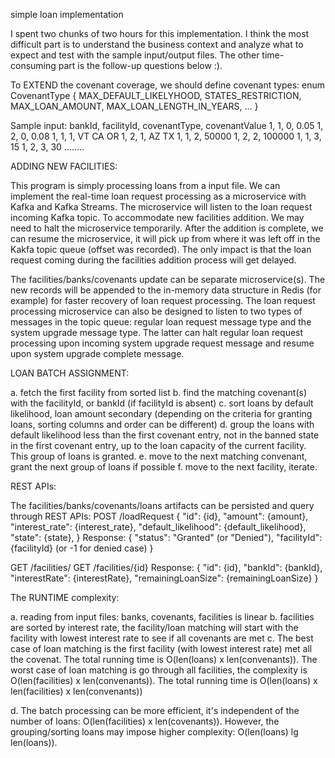 simple loan implementation


I spent two chunks of two hours for this implementation. I think the most difficult part is to understand the business context and analyze what to expect and test with the sample input/output files. The other time-consuming part is the follow-up questions below :).

To EXTEND the covenant coverage, we should define covenant types:
enum CovenantType {
  MAX_DEFAULT_LIKELYHOOD, STATES_RESTRICTION, MAX_LOAN_AMOUNT, MAX_LOAN_LENGTH_IN_YEARS, ...
}

Sample input:
bankId, facilityId, covenantType, covenantValue
1, 1, 0, 0.05
1, 2, 0, 0.08
1, 1, 1, VT CA OR
1, 2, 1, AZ TX
1, 1, 2, 50000
1, 2, 2, 100000
1, 1, 3, 15
1, 2, 3, 30
........

ADDING NEW FACILITIES:

This program is simply processing loans from a input file. We can implement the real-time loan request processing as a microservice with Kafka and Kafka Streams. The microservice will listen to the loan request incoming Kafka topic. To accommodate new facilities addition. We may need to halt the microservice temporarily. After the addition is complete, we can resume the microservice, it will pick up from where it was left off in the Kakfa topic queue (offset was recorded). The only impact is that the loan request coming during the facilities addition process will get delayed.

The facilities/banks/covenants update can be separate microservice(s). The new records will be appended to the in-memory data structure in Redis (for example) for faster recovery of loan request processing. The loan request processing microservice can also be designed to listen to two types of messages in the topic queue: regular loan request message type and the system upgrade message type. The latter can halt regular loan request processing upon incoming system upgrade request message and resume upon system upgrade complete message.


LOAN BATCH ASSIGNMENT:

a. fetch the first facility from sorted list
b. find the matching covenant(s) with the facilityId, or bankId (if facilityId is absent)
c. sort loans by default likelihood, loan amount secondary  (depending on the criteria for granting loans, sorting columns and order can be different)
d. group the loans with default likelihood less than the first covenant entry, not in the banned state in the first covenant entry, up to the loan capacity of the current facility. This group of loans is granted.
e. move to the next matching convenant, grant the next group of loans if possible
f. move to the next facility, iterate.


REST APIs:

The facilities/banks/covenants/loans artifacts can be persisted and query through REST APIs:
POST /loadRequest
{
	"id": {id},
	"amount": {amount},
	"interest_rate": {interest_rate},
	"default_likelihood": {default_likelihood},
	"state": {state},
}
Response:
{
	"status": "Granted" (or "Denied"),
	"facilityId": {facilityId} (or -1 for denied case)
}

GET /facilities/
GET /facilities/{id}
Response:
{
	"id": {id},
	"bankId": {bankId},
	"interestRate": {interestRate},
	"remainingLoanSize": {remainingLoanSize}
}


The RUNTIME complexity:

a. reading from input files: banks, covenants, facilities is linear
b. facilities are sorted by interest rate, the facility/loan matching will start with the facility with lowest interest rate to see if all covenants are met
c. The best case of loan matching is the first facility (with lowest interest rate) met all the covenat. The total running time is O(len(loans) x len(convenants)). The worst case of loan matching is go through all facilities, the complexity is O(len(facilities) x len(convenants)). The total running time is O(len(loans) x len(facilities) x len(convenants))

d. The batch processing can be more efficient, it's independent of the number of loans: O(len(facilities) x len(covenants)). However, the grouping/sorting loans may impose higher complexity: O(len(loans) lg len(loans)).
